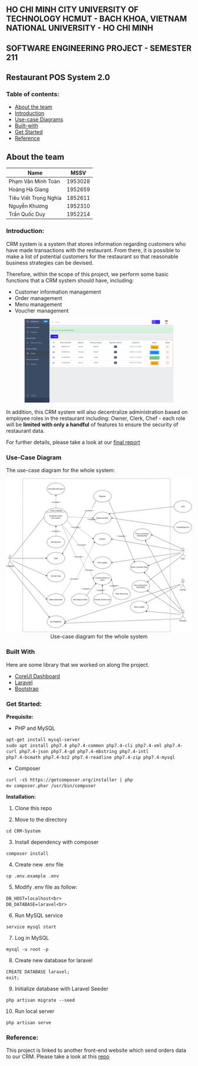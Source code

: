 ## HO CHI MINH CITY UNIVERSITY OF TECHNOLOGY HCMUT - BACH KHOA, VIETNAM NATIONAL UNIVERSITY - HO CHI MINH
## SOFTWARE ENGINEERING PROJECT - SEMESTER 211
## Restaurant POS System 2.0

### Table of contents:

* [About the team](#about-the-team)
* [Introduction](#introduction)
* [Use-case Diagrams](#use-case-diagram)
* [Built-with](#built-with)
* [Get Started](#get-started)
* [Reference](#reference)

## About the team

| Name        | MSSV           |
| ------------- |:-------------:|
| Phạm Văn Minh Toàn    | 1953028   |
| Hoàng Hà Giang        | 1952659   |
| Tiêu Viết Trọng Nghĩa | 1852611   |
| Nguyễn Khương         | 1952310   |
| Trần Quốc Duy         | 1952214   |
### Introduction:

CRM system is a system that stores information regarding customers who have made transactions with the restaurant. From there, it is possible to make a list of potential customers for the restaurant so that reasonable business strategies can be devised.

Therefore, within the scope of this project, we perform some basic functions that a CRM system should have, including: 
* Customer information management
* Order management
* Menu management
* Voucher management 

<p align="center">
    <img width="80%"src="Document\images\admin_order_create_success.png" alt="Whole System Use-Case Diagram">
    <br />
</p>

In addition, this CRM system will also decentralize administration based on employee roles in the restaurant including: Owner, Clerk, Chef - each role will be __limited with only a handful__ of features to ensure the security of restaurant data.

For further details, please take a look at our [final report](Document\Programming_Intergration_Project_Report.pdf)

### Use-Case Diagram

The use-case diagram for the whole system:

<p align="center">
    <img src="Document/Use-case/whole-system-use-case.png" alt="Whole System Use-Case Diagram">
    <br />
    Use-case diagram for the whole system
</p>


### Built With

Here are some library that we worked on along the project.

* [CoreUI Dashboard](https://coreui.io/)
* [Laravel](https://laravel.com)
* [Bootstrap](https://getbootstrap.com)


### Get Started:

**Prequisite:**

* PHP and MySQL
```
apt-get install mysql-server
sudo apt install php7.4 php7.4-common php7.4-cli php7.4-xml php7.4-curl php7.4-json php7.4-gd php7.4-mbstring php7.4-intl 
php7.4-bcmath php7.4-bz2 php7.4-readline php7.4-zip php7.4-mysql
```

* Composer
``` 
curl -sS https://getcomposer.org/installer | php
mv composer.phar /usr/bin/composer
```

**Installation:**

1. Clone this repo

2. Move to the directory
```
cd CRM-System
```

3. Install dependency with composer
```
composer install
```
4. Create new .env file
```
cp .env.example .env
```

5. Modify .env file as follow:
```
DB_HOST=localhost<br>
DB_DATABASE=laravel<br>
```

6. Run MySQL service
```
service mysql start
```

7. Log in MySQL
```
mysql -u root -p
```

8. Create new database for laravel
```
CREATE DATABASE laravel;
exit;
```
9. Initialize database with Laravel Seeder
```
php artisan migrate --seed
```

10. Run local server
```
php artisan serve
```

### Reference:
This project is linked to another front-end website which send orders data to our CRM. Please take a look at this [repo](https://github.com/CapiZerbino/foodorder_project)
